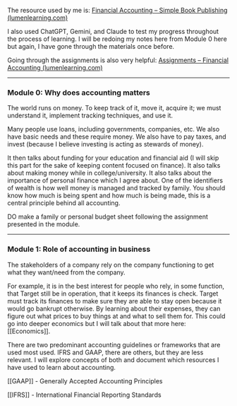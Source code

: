 The resource used by me is: [Financial Accounting – Simple Book Publishing (lumenlearning.com)](https://content.one.lumenlearning.com/financialaccounting/)

I also used ChatGPT, Gemini, and Claude to test my progress throughout the process of learning.
I will be redoing my notes here from Module 0 here but again, I have gone through the materials once before.

Going through the assignments is also very helpful: [Assignments – Financial Accounting (lumenlearning.com)](https://content.one.lumenlearning.com/financialaccounting/chapter/assignments/)

---

### Module 0: Why does accounting matters

The world runs on money. To keep track of it, move it, acquire it; we must understand it, implement tracking techniques, and use it. 

Many people use loans, including governments, companies, etc. We also have basic needs and these require money. We also have to pay taxes, and invest (because I believe investing is acting as stewards of money).  

It then talks about funding for your education and financial aid (I will skip this part for the sake of keeping content focused on finance). It also talks about making money while in college/university.
It also talks about the importance of personal finance which I agree about. One of the identifiers of wealth is how well money is managed and tracked by family. You should know how much is being spent and how much is being made, this is a central principle behind all accounting. 

DO make a family or personal budget sheet following the assignment presented in the module. 

---
### Module 1: Role of accounting in business

The stakeholders of a company rely on the company functioning to get what they want/need from the company.

For example, it is in the best interest for people who rely, in some function, that Target still be in operation, that it keeps its finances is check. Target must track its finances to make sure they are able to stay open because it would go bankrupt otherwise.  By learning about their expenses, they can figure out what prices to buy things at and what to sell them for. This could go into deeper economics but I will talk about that more here: [[Economics]]. 


There are two predominant accounting guidelines or frameworks that are used most used. IFRS and GAAP, there are others, but they are less relevant. I will explore concepts of both and document which resources I have used to learn about accounting. 

[[GAAP]] - Generally Accepted Accounting Principles

[[IFRS]] - International Financial Reporting Standards

